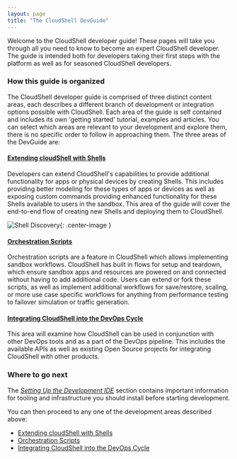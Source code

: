 ```yaml
---
layout: page
title: "The CloudShell DevGuide"
---
```

Welcome to the CloudShell developer guide!
These pages will take you through all you need to know to become an expert CloudShell developer.
The guide is intended both for developers taking their first steps with the platform as well as for seasoned CloudShell developers.

### How this guide is organized

The CloudShell developer guide is comprised of three distinct content areas, each describes a different branch of development or integration options possible with CloudShell. Each area of the guide is self contained and includes its own 'getting started' tutorial, examples and articles. You can select which areas are relevant to your development and explore them, there is no specific order to follow in approaching them. The three areas of the DevGuide are:

#### [Extending cloudShell with Shells]({{site.baseurl}}/shells/getting-started.html)

Developers can extend CloudShell's capabilities to provide additional functionality for apps or physical devices by creating Shells. This includes providing better modeling for these types of apps or devices as well as exposing custom commands providing enhanced functionality for these Shells available to users in the sandbox. This area of the guide will cover the end-to-end flow of creating new Shells and deploying them to CloudShell.

![Shell Discovery]({{site.baseurl}}/assets/diagram.png){: .center-image }

#### [Orchestration Scripts]({{site.baseurl}}/orchestration/getting-started.html)

Orchestration scripts are a feature in CloudShell which allows implementing sandbox workflows.
CloudShell has built in flows for setup and teardown, which ensure sandbox apps and resources are powered on and
connected without having to add additional code. Users can extend or fork these scripts, as well as implement additional
workflows for save/restore, scaling, or more use case specific workflows for anything from performance testing to
failover simulation or traffic generation.

#### [Integrating CloudShell into the DevOps Cycle]({{site.baseurl}}/devops/devops-integration.html)

This area will examine how CloudShell can be used in conjunction with other DevOps tools and as a part of the DevOps pipeline. This includes the available APIs as well as existing Open Source projects for integrating CloudShell with other products.

### Where to go next

The _[Setting Up the Development IDE]({{site.baseurl}}/introduction/setting-up-the-development-ide.html)_ section contains important information for tooling and infrastructure you should install before starting development. 

You can then proceed to any one of the development areas described above:

* [Extending cloudShell with Shells]({{site.baseurl}}/shells/getting-started.html)
* [Orchestration Scripts]({{site.baseurl}}/orchestration/getting-started.html)
* [Integrating CloudShell into the DevOps Cycle]({{site.baseurl}}/devops/devops-integration.html)
